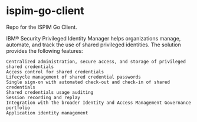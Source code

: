 # ispim-go-client
Repo for the ISPIM Go Client. 

IBM® Security Privileged Identity Manager helps organizations manage, automate, and track the use of shared privileged identities.
The solution provides the following features:

    Centralized administration, secure access, and storage of privileged shared credentials
    Access control for shared credentials
    Lifecycle management of shared credential passwords
    Single sign-on with automated check-out and check-in of shared credentials
    Shared credentials usage auditing
    Session recording and replay
    Integration with the broader Identity and Access Management Governance portfolio
    Application identity management

